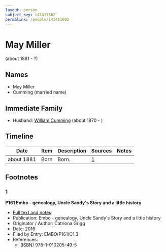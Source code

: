 ```yaml
---
layout: person
subject_key: i41411602
permalink: /people/i41411602
---
```


# May Miller
(about 1881 - ?)

## Names

* May Miller
* Cumming (married name)

## Immediate Family

* Husband: [William Cumming](./@10016098@-william-cumming-b1870-d.md) (about 1870 - )

## Timeline

Date | Item | Description | Sources | Notes
---|---|---|---|---
about 1881 | Born | Born. | [1](#1) | 

## Footnotes

### 1

**P161 Embo - genealogy, Uncle Sandy's Story and a little history**

* [Full text and notes](../sources/@95058656@-p161-embo-genealogy,-uncle-sandy's-story-and-a-little-history.md)
* Publication: Embo - genealogy, Uncle Sandy's Story and a little history
* Originator / Author: Catriona Grigg
* Date: 2016
* Filed by Entry: EMBO/P161/C1.3
* References: 
  * (ISBN) 978-1-910205-49-5

